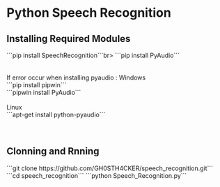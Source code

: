 # Python Speech Recognition


<h2>Installing Required Modules</h2>
```pip install SpeechRecognition```br>
```pip install PyAudio```</br>
</br></br>
If error occur when installing pyaudio :
Windows</br> 
```pip install pipwin```</br>
```pipwin install PyAudio```</br></br>
Linux</br>
```apt-get install python-pyaudio```</br>
</br></br>
<h2>Clonning and Rnning</h2>
```git clone https://github.com/GH0STH4CKER/speech_recognition.git```
```cd speech_recognition```
```python Speech_Recognition.py```
